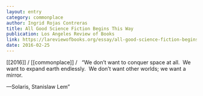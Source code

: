 ```yaml
---
layout: entry
category: commonplace
author: Ingrid Rojas Contreras
title: All Good Science Fiction Begins This Way
publication: Los Angeles Review of Books
link: https://lareviewofbooks.org/essay/all-good-science-fiction-begins-this-way/
date: 2016-02-25
---
```


[[2016]] / [[commonplace]] / 
 
“We don’t want to conquer space at all. 
We want to expand earth endlessly. 
We don’t want other worlds; we want a mirror.

—Solaris, Stanislaw Lem”

